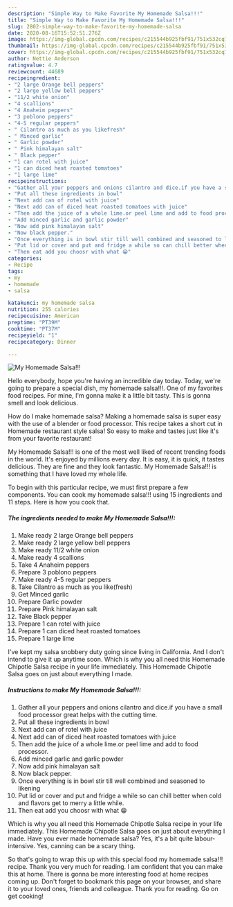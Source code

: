 ```yaml
---
description: "Simple Way to Make Favorite My Homemade Salsa!!!"
title: "Simple Way to Make Favorite My Homemade Salsa!!!"
slug: 2802-simple-way-to-make-favorite-my-homemade-salsa
date: 2020-08-16T15:52:51.276Z
image: https://img-global.cpcdn.com/recipes/c215544b925fbf91/751x532cq70/my-homemade-salsa-recipe-main-photo.jpg
thumbnail: https://img-global.cpcdn.com/recipes/c215544b925fbf91/751x532cq70/my-homemade-salsa-recipe-main-photo.jpg
cover: https://img-global.cpcdn.com/recipes/c215544b925fbf91/751x532cq70/my-homemade-salsa-recipe-main-photo.jpg
author: Nettie Anderson
ratingvalue: 4.7
reviewcount: 44689
recipeingredient:
- "2 large Orange bell peppers"
- "2 large yellow bell peppers"
- "11/2 white onion"
- "4 scallions"
- "4 Anaheim peppers"
- "3 poblono peppers"
- "4-5 regular peppers"
- " Cilantro as much as you likefresh"
- " Minced garlic"
- " Garlic powder"
- " Pink himalayan salt"
- " Black pepper"
- "1 can rotel with juice"
- "1 can diced heat roasted tomatoes"
- "1 large lime"
recipeinstructions:
- "Gather all your peppers and onions cilantro and dice.if you have a small food processor great helps with the cutting time."
- "Put all these ingredients in bowl"
- "Next add can of rotel with juice"
- "Next add can of diced heat roasted tomatoes with juice"
- "Then add the juice of a whole lime.or peel lime and add to food processor."
- "Add minced garlic and garlic powder"
- "Now add pink himalayan salt"
- "Now black pepper."
- "Once everything is in bowl stir till well combined and seasoned to likening"
- "Put lid or cover and put and fridge a while so can chill better when cold and flavors get to merry a little while."
- "Then eat add you choosr with what 😁"
categories:
- Recipe
tags:
- my
- homemade
- salsa

katakunci: my homemade salsa 
nutrition: 255 calories
recipecuisine: American
preptime: "PT39M"
cooktime: "PT37M"
recipeyield: "1"
recipecategory: Dinner

---
```



![My Homemade Salsa!!!](https://img-global.cpcdn.com/recipes/c215544b925fbf91/751x532cq70/my-homemade-salsa-recipe-main-photo.jpg)

Hello everybody, hope you're having an incredible day today. Today, we're going to prepare a special dish, my homemade salsa!!!. One of my favorites food recipes. For mine, I'm gonna make it a little bit tasty. This is gonna smell and look delicious.

How do I make homemade salsa? Making a homemade salsa is super easy with the use of a blender or food processor. This recipe takes a short cut in Homemade restaurant style salsa! So easy to make and tastes just like it&#39;s from your favorite restaurant!

My Homemade Salsa!!! is one of the most well liked of recent trending foods in the world. It's enjoyed by millions every day. It is easy, it is quick, it tastes delicious. They are fine and they look fantastic. My Homemade Salsa!!! is something that I have loved my whole life.


To begin with this particular recipe, we must first prepare a few components. You can cook my homemade salsa!!! using 15 ingredients and 11 steps. Here is how you cook that.

<!--inarticleads1-->

##### The ingredients needed to make My Homemade Salsa!!!:

1. Make ready 2 large Orange bell peppers
1. Make ready 2 large yellow bell peppers
1. Make ready 11/2 white onion
1. Make ready 4 scallions
1. Take 4 Anaheim peppers
1. Prepare 3 poblono peppers
1. Make ready 4-5 regular peppers
1. Take  Cilantro as much as you like(fresh)
1. Get  Minced garlic
1. Prepare  Garlic powder
1. Prepare  Pink himalayan salt
1. Take  Black pepper
1. Prepare 1 can rotel with juice
1. Prepare 1 can diced heat roasted tomatoes
1. Prepare 1 large lime


I&#39;ve kept my salsa snobbery duty going since living in California. And I don&#39;t intend to give it up anytime soon. Which is why you all need this Homemade Chipotle Salsa recipe in your life immediately. This Homemade Chipotle Salsa goes on just about everything I made. 

<!--inarticleads2-->

##### Instructions to make My Homemade Salsa!!!:

1. Gather all your peppers and onions cilantro and dice.if you have a small food processor great helps with the cutting time.
1. Put all these ingredients in bowl
1. Next add can of rotel with juice
1. Next add can of diced heat roasted tomatoes with juice
1. Then add the juice of a whole lime.or peel lime and add to food processor.
1. Add minced garlic and garlic powder
1. Now add pink himalayan salt
1. Now black pepper.
1. Once everything is in bowl stir till well combined and seasoned to likening
1. Put lid or cover and put and fridge a while so can chill better when cold and flavors get to merry a little while.
1. Then eat add you choosr with what 😁


Which is why you all need this Homemade Chipotle Salsa recipe in your life immediately. This Homemade Chipotle Salsa goes on just about everything I made. Have you ever made homemade salsa? Yes, it&#39;s a bit quite labour-intensive. Yes, canning can be a scary thing. 

So that's going to wrap this up with this special food my homemade salsa!!! recipe. Thank you very much for reading. I am confident that you can make this at home. There is gonna be more interesting food at home recipes coming up. Don't forget to bookmark this page on your browser, and share it to your loved ones, friends and colleague. Thank you for reading. Go on get cooking!

